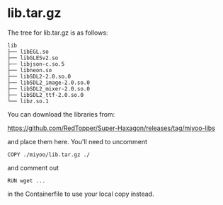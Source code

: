 # lib.tar.gz

The tree for lib.tar.gz is as follows:

```
lib
├── libEGL.so
├── libGLESv2.so
├── libjson-c.so.5
├── libneon.so
├── libSDL2-2.0.so.0
├── libSDL2_image-2.0.so.0
├── libSDL2_mixer-2.0.so.0
├── libSDL2_ttf-2.0.so.0
└── libz.so.1
```

You can download the libraries from:

https://github.com/RedTopper/Super-Haxagon/releases/tag/miyoo-libs

and place them here. You'll need to uncomment 

`COPY ./miyoo/lib.tar.gz ./` 

and comment out

`RUN wget ...` 

in the Containerfile to use your local copy instead.
